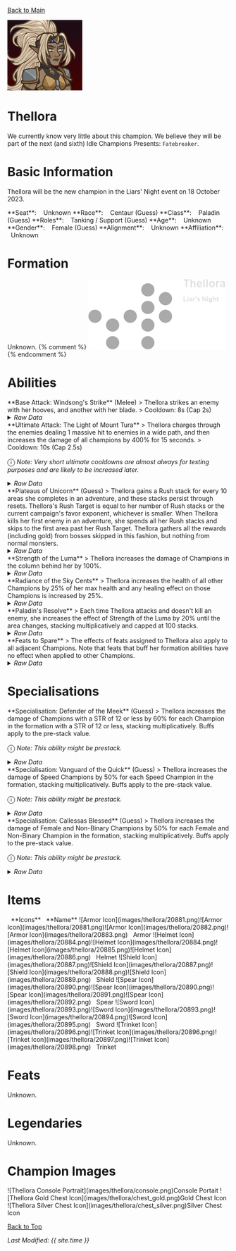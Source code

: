 [Back to Main](index.md)

![PC Portrait](images/thellora/portrait.png)

# Thellora

We currently know very little about this champion. We believe they will be part of the next (and sixth) Idle Champions Presents: `Fatebreaker`.

# Basic Information

Thellora will be the new champion in the Liars' Night event on 18 October 2023.

<span class="champStatsTableColumn">
    <span class="champStatsTableRow">
        <span class="champStatsTableInfoHeader">
            <span style="margin-right:4px;">**Seat**:</span>
        </span>
        <span class="champStatsTableInfoSmall">
            <span style="margin-left:8px;">Unknown</span>
        </span>
    </span>
    <span class="champStatsTableRow">
        <span class="champStatsTableInfoHeader">
            <span style="margin-right:4px;">**Race**:</span>
        </span>
        <span class="champStatsTableInfoSmall">
            <span style="margin-left:8px;">Centaur (Guess)</span>
        </span>
    </span>
    <span class="champStatsTableRow">
        <span class="champStatsTableInfoHeader">
            <span style="margin-right:4px;">**Class**:</span>
        </span>
        <span class="champStatsTableInfoSmall">
            <span style="margin-left:8px;">Paladin (Guess)</span>
        </span>
    </span>
    <span class="champStatsTableRow">
        <span class="champStatsTableInfoHeader">
            <span style="margin-right:4px;">**Roles**:</span>
        </span>
        <span class="champStatsTableInfoSmall">
            <span style="margin-left:8px;">Tanking / Support (Guess)</span>
        </span>
    </span>
    <span class="champStatsTableRow">
        <span class="champStatsTableInfoHeader">
            <span style="margin-right:4px;">**Age**:</span>
        </span>
        <span class="champStatsTableInfoSmall">
            <span style="margin-left:8px;">Unknown</span>
        </span>
    </span>
    <span class="champStatsTableRow">
        <span class="champStatsTableInfoHeader">
            <span style="margin-right:4px;">**Gender**:</span>
        </span>
        <span class="champStatsTableInfoSmall">
            <span style="margin-left:8px;">Female (Guess)</span>
        </span>
    </span>
    <span class="champStatsTableRow">
        <span class="champStatsTableInfoHeader">
            <span style="margin-right:4px;">**Alignment**:</span>
        </span>
        <span class="champStatsTableInfoSmall">
            <span style="margin-left:8px;">Unknown</span>
        </span>
    </span>
    <span class="champStatsTableRow">
        <span class="champStatsTableInfoHeader">
            <span style="margin-right:4px;">**Affiliation**:</span>
        </span>
        <span class="champStatsTableInfoSmall">
            <span style="margin-left:8px;">Unknown</span>
        </span>
    </span>
</span>

# Formation

Unknown.
{% comment %}
<span class="formationBorder">
    ![Formation Layout](images/thellora/formation.png)
</span>
{% endcomment %}

# Abilities

<div markdown="1" class="abilityBorder"><div markdown="1" class="abilityBorderInner">
**Base Attack: Windsong's Strike** (Melee)
> Thellora strikes an enemy with her hooves, and another with her blade.  
> Cooldown: 8s (Cap 2s)
<details><summary><em>Raw Data</em></summary>
<p>
<pre>
{
    "description": "Thellora strikes an enemy with her hooves, and another with her blade.",
    "long_description": "",
    "damage_modifier": 1,
    "damage_types": ["melee"],
    "graphic_id": 0,
    "target": "front",
    "aoe_radius": 0,
    "tags": ["melee"],
    "num_targets": 1,
    "animations": [{
        "target_offset": [
            -75,
            0
        ],
        "special_melee": "thellora",
        "type": "melee_attack"
    }],
    "name": "Windsong's Strike",
    "cooldown": 8,
    "id": 687
}
</pre>
</p>
</details>
</div></div>

<div markdown="1" class="abilityBorder"><div markdown="1" class="abilityBorderInner">
**Ultimate Attack: The Light of Mount Tura**
> Thellora charges through the enemies dealing 1 massive hit to enemies in a wide path, and then increases the damage of all champions by 400% for 15 seconds.  
> Cooldown: 10s (Cap 2.5s)

<span style="font-size:1.2em;">ⓘ</span> *Note: Very short ultimate cooldowns are almost always for testing purposes and are likely to be increased later.*
<details><summary><em>Raw Data</em></summary>
<p>
<pre>
{
    "description": "Thellora charges through the enemies, and then increases the damage of all champions for a short while.",
    "long_description": "Thellora charges through the enemies dealing 1 massive hit to enemies in a wide path, and then increases the damage of all champions by 400% for 15 seconds.",
    "damage_modifier": 1,
    "damage_types": ["melee"],
    "graphic_id": 20868,
    "target": "all",
    "aoe_radius": 0,
    "tags": [
        "melee",
        "ultimate"
    ],
    "num_targets": 0,
    "animations": [{
        "target_offset": [
            -75,
            0
        ],
        "ultimate": "thellora",
        "type": "ultimate_attack"
    }],
    "name": "The Light of Mount Tura",
    "cooldown": 10,
    "id": 688
}
</pre>
</p>
</details>
</div></div>

<div markdown="1" class="abilityBorder"><div markdown="1" class="abilityBorderInner">
**Plateaus of Unicorn** (Guess)
> Thellora gains a Rush stack for every 10 areas she completes in an adventure, and these stacks persist through resets. Thellora's Rush Target is equal to her number of Rush stacks or the current campaign's favor exponent, whichever is smaller. When Thellora kills her first enemy in an adventure, she spends all her Rush stacks and skips to the first area past her Rush Target. Thellora gathers all the rewards (including gold) from bosses skipped in this fashion, but nothing from normal monsters.
<details><summary><em>Raw Data</em></summary>
<p>
<pre>
{
    "effect_keys": [
        {"effect_string": "thellora_plateaus_of_unicorn_run,10"},
        {"effect_string": "max_exponent_mult,100"}
    ],
    "requirements": "",
    "description": {
        "pre": "Thellora gains a Rush stack for every $(amount) areas she completes in an adventure, and these stacks persist through resets. Thellora's Rush Target is equal to her number of Rush stacks or the current campaign's favor exponent, whichever is smaller. When Thellora kills her first enemy in an adventure, she spends all her Rush stacks and skips to the first area past her Rush Target. Thellora gathers all the rewards (including gold) from bosses skipped in this fashion, but nothing from normal monsters.",
        "conditions": [{
            "condition": "not static_desc",
            "desc": "^^$thellora_plateaus_of_unicorn_run_desc"
        }]
    },
    "id": 1685,
    "flavour_text": "",
    "graphic_id": 0,
    "properties": {
        "indexed_effect_properties": true,
        "is_formation_ability": true,
        "default_bonus_index": 0,
        "owner_use_outgoing_description": true,
        "formation_circle_icon": false,
        "per_effect_index_bonuses": true
    }
}
</pre>
</p>
</details>
</div></div>

<div markdown="1" class="abilityBorder"><div markdown="1" class="abilityBorderInner">
**Strength of the Luma**
> Thellora increases the damage of Champions in the column behind her by 100%.
<details><summary><em>Raw Data</em></summary>
<p>
<pre>
{
    "effect_keys": [{
        "effect_string": "hero_dps_multiplier_mult,100",
        "targets": ["prev_col"]
    }],
    "requirements": "",
    "description": {"desc": "Thellora increases the damage of Champions in the column behind her by $(amount)%."},
    "id": 1686,
    "flavour_text": "",
    "graphic_id": 20864,
    "properties": {
        "is_formation_ability": true,
        "owner_use_outgoing_description": true
    }
}
</pre>
</p>
</details>
</div></div>

<div markdown="1" class="abilityBorder"><div markdown="1" class="abilityBorderInner">
**Radiance of the Sky Cents**
> Thellora increases the health of all other Champions by 25% of her max health and any healing effect on those Champions is increased by 25%.
<details><summary><em>Raw Data</em></summary>
<p>
<pre>
{
    "effect_keys": [
        {
            "off_when_benched": true,
            "effect_string": "increase_health_by_source_percent,25",
            "targets": ["other"]
        },
        {
            "off_when_benched": true,
            "effect_string": "healing_add_mult,25",
            "targets": ["all"]
        }
    ],
    "requirements": "",
    "description": {"desc": "Thellora increases the health of all other Champions by $(amount)% of her max health and any healing effect on those Champions is increased by $(amount___2)%."},
    "id": 1687,
    "flavour_text": "",
    "graphic_id": 20863,
    "properties": {
        "indexed_effect_properties": true,
        "is_formation_ability": true,
        "default_bonus_index": 0,
        "owner_use_outgoing_description": true,
        "per_effect_index_bonuses": true
    }
}
</pre>
</p>
</details>
</div></div>

<div markdown="1" class="abilityBorder"><div markdown="1" class="abilityBorderInner">
**Paladin's Resolve**
> Each time Thellora attacks and doesn't kill an enemy, she increases the effect of Strength of the Luma by 20% until the area changes, stacking multiplicatively and capped at 100 stacks.
<details><summary><em>Raw Data</em></summary>
<p>
<pre>
{
    "effect_keys": [{
        "stack_title": "Stacks",
        "stacks_multiply": true,
        "total_title": "Stack Bonus",
        "off_when_benched": true,
        "show_bonus": true,
        "effect_string": "buff_upgrade,20,12978",
        "more_triggers": [{
            "action": {"type": "reset_stacks"},
            "trigger": "area_changed"
        }],
        "max_stacks": 100,
        "stacks_on_trigger": "hero_attack_ended_no_kill"
    }],
    "requirements": "",
    "description": {"desc": "Each time Thellora attacks and doesn't kill an enemy, she increases the effect of Strength of the Luma by $(not_buffed amount)% until the area changes, stacking multiplicatively and capped at $(max_stacks) stacks."},
    "id": 1688,
    "flavour_text": "",
    "graphic_id": 20862,
    "properties": {
        "is_formation_ability": true,
        "owner_use_outgoing_description": true
    }
}
</pre>
</p>
</details>
</div></div>

<div markdown="1" class="abilityBorder"><div markdown="1" class="abilityBorderInner">
**Feats to Spare**
> The effects of feats assigned to Thellora also apply to all adjacent Champions. Note that feats that buff her formation abilities have no effect when applied to other Champions.
<details><summary><em>Raw Data</em></summary>
<p>
<pre>
{
    "effect_keys": [{
        "off_when_benched": true,
        "effect_string": "apply_feats_positionally",
        "targets": ["adj"]
    }],
    "requirements": "",
    "description": {
        "pre": "The effects of feats assigned to Thellora also apply to all adjacent Champions. Note that feats that buff her formation abilities have no effect when applied to other Champions.",
        "conditions": [{
            "condition": "not static_desc",
            "desc": "^^$apply_feats_positionally"
        }]
    },
    "id": 1689,
    "flavour_text": "",
    "graphic_id": 20861,
    "properties": {
        "is_formation_ability": true,
        "owner_use_outgoing_description": true
    }
}
</pre>
</p>
</details>
</div></div>

# Specialisations

<div markdown="1" class="abilityBorder"><div markdown="1" class="abilityBorderInner">
**Specialisation: Defender of the Meek** (Guess)
> Thellora increases the damage of Champions with a STR of 12 or less by 60% for each Champion in the formation with a STR of 12 or less, stacking multiplicatively. Buffs apply to the pre-stack value.

<span style="font-size:1.2em;">ⓘ</span> *Note: This ability might be prestack.*
<details><summary><em>Raw Data</em></summary>
<p>
<pre>
{
    "effect_keys": [
        {
            "off_when_benched": true,
            "effect_string": "pre_stack_amount,60",
            "skip_effect_key_desc": true
        },
        {
            "amount_updated_listeners": [
                "slot_changed",
                "feat_changed"
            ],
            "stacks_multiply": true,
            "formation_arrows_for_effected_only": true,
            "amount_func": "mult",
            "stack_func": "per_hero_attribute",
            "use_computed_amount_for_description": true,
            "effect_string": "hero_dps_multiplier_mult,0",
            "targets": ["all_slots"],
            "amount_expr": "upgrade_amount(12982,0)",
            "off_when_benched": true,
            "show_bonus": true,
            "min_stat_amount": 12,
            "per_hero_expr": "clamp(min_stat_amount-str,0,1)",
            "filter_targets": [{
                "expr": "STR<=12",
                "type": "stat_score"
            }]
        }
    ],
    "requirements": "",
    "description": {"desc": "Thellora increases the damage of Champions with a STR of $(min_stat_amount___2) or less by $(amount)% for each Champion in the formation with a STR of $(min_stat_amount___2) or less, stacking multiplicatively. Buffs apply to the pre-stack value."},
    "id": 1690,
    "flavour_text": "",
    "graphic_id": 21002,
    "properties": {
        "indexed_effect_properties": true,
        "is_formation_ability": true,
        "default_bonus_index": 0,
        "per_effect_index_bonuses": true
    }
}
</pre>
</p>
</details>
</div></div>

<div markdown="1" class="abilityBorder"><div markdown="1" class="abilityBorderInner">
**Specialisation: Vanguard of the Quick** (Guess)
> Thellora increases the damage of Speed Champions by 50% for each Speed Champion in the formation, stacking multiplicatively. Buffs apply to the pre-stack value.

<span style="font-size:1.2em;">ⓘ</span> *Note: This ability might be prestack.*
<details><summary><em>Raw Data</em></summary>
<p>
<pre>
{
    "effect_keys": [
        {
            "off_when_benched": true,
            "effect_string": "pre_stack_amount,50",
            "skip_effect_key_desc": true
        },
        {
            "amount_updated_listeners": [
                "slot_changed",
                "feat_changed"
            ],
            "stacks_multiply": true,
            "formation_arrows_for_effected_only": true,
            "amount_func": "mult",
            "stack_func": "per_hero_attribute",
            "use_computed_amount_for_description": true,
            "effect_string": "hero_dps_multiplier_mult,0",
            "targets": ["all_slots"],
            "amount_expr": "upgrade_amount(12983,0)",
            "off_when_benched": true,
            "show_bonus": true,
            "per_hero_expr": "has_tag_speed",
            "filter_targets": [{
                "type": "by_tags",
                "tags": "speed"
            }]
        }
    ],
    "requirements": "",
    "description": {"desc": "Thellora increases the damage of Speed Champions by $(amount)% for each Speed Champion in the formation, stacking multiplicatively. Buffs apply to the pre-stack value."},
    "id": 1691,
    "flavour_text": "",
    "graphic_id": 21003,
    "properties": {
        "indexed_effect_properties": true,
        "is_formation_ability": true,
        "default_bonus_index": 0,
        "per_effect_index_bonuses": true
    }
}
</pre>
</p>
</details>
</div></div>

<div markdown="1" class="abilityBorder"><div markdown="1" class="abilityBorderInner">
**Specialisation: Callessas Blessed** (Guess)
> Thellora increases the damage of Female and Non-Binary Champions by 50% for each Female and Non-Binary Champion in the formation, stacking multiplicatively. Buffs apply to the pre-stack value.

<span style="font-size:1.2em;">ⓘ</span> *Note: This ability might be prestack.*
<details><summary><em>Raw Data</em></summary>
<p>
<pre>
{
    "effect_keys": [
        {
            "off_when_benched": true,
            "effect_string": "pre_stack_amount,50",
            "skip_effect_key_desc": true
        },
        {
            "amount_updated_listeners": [
                "slot_changed",
                "feat_changed"
            ],
            "stacks_multiply": true,
            "formation_arrows_for_effected_only": true,
            "amount_func": "mult",
            "stack_func": "per_hero_attribute",
            "use_computed_amount_for_description": true,
            "effect_string": "hero_dps_multiplier_mult,0",
            "targets": ["all_slots"],
            "amount_expr": "upgrade_amount(12984,0)",
            "off_when_benched": true,
            "show_bonus": true,
            "per_hero_expr": "has_tag_female||(!has_tag_female&&!has_tag_male)",
            "filter_targets": [{
                "type": "by_tags",
                "tags": "female|(!female^!male)"
            }]
        }
    ],
    "requirements": "",
    "description": {"desc": "Thellora increases the damage of Female and Non-Binary Champions by $(amount)% for each Female and Non-Binary Champion in the formation, stacking multiplicatively. Buffs apply to the pre-stack value."},
    "id": 1692,
    "flavour_text": "",
    "graphic_id": 21001,
    "properties": {
        "indexed_effect_properties": true,
        "is_formation_ability": true,
        "default_bonus_index": 0,
        "per_effect_index_bonuses": true
    }
}
</pre>
</p>
</details>
</div></div>

# Items

<span class="itemTableColumn">
    <span class="itemTableRowHeader">
        <span class="itemTableIcon" style="align-items:center;">
            <span style="margin-left:8px;">**Icons**</span>
        </span>
        <span class="itemTableNameSmall">
            <span style="margin-left: 8px;">**Name**</span>
        </span>
    </span>
    <span class="itemTableRow">
        <span class="itemTableIcon" style="align-items:center;">
            <span class="itemTableIcon1">![Armor Icon](images/thellora/20881.png)</span><span class="itemTableIcon2">![Armor Icon](images/thellora/20881.png)</span><span class="itemTableIcon3">![Armor Icon](images/thellora/20882.png)</span><span class="itemTableIcon4">![Armor Icon](images/thellora/20883.png)</span>
        </span>
        <span class="itemTableNameSmall">
            <span style="margin-left: 8px;">Armor</span>
        </span>
    </span>
    <span class="itemTableRow">
        <span class="itemTableIcon" style="align-items:center;">
            <span class="itemTableIcon1">![Helmet Icon](images/thellora/20884.png)</span><span class="itemTableIcon2">![Helmet Icon](images/thellora/20884.png)</span><span class="itemTableIcon3">![Helmet Icon](images/thellora/20885.png)</span><span class="itemTableIcon4">![Helmet Icon](images/thellora/20886.png)</span>
        </span>
        <span class="itemTableNameSmall">
            <span style="margin-left: 8px;">Helmet</span>
        </span>
    </span>
    <span class="itemTableRow">
        <span class="itemTableIcon" style="align-items:center;">
            <span class="itemTableIcon1">![Shield Icon](images/thellora/20887.png)</span><span class="itemTableIcon2">![Shield Icon](images/thellora/20887.png)</span><span class="itemTableIcon3">![Shield Icon](images/thellora/20888.png)</span><span class="itemTableIcon4">![Shield Icon](images/thellora/20889.png)</span>
        </span>
        <span class="itemTableNameSmall">
            <span style="margin-left: 8px;">Shield</span>
        </span>
    </span>
    <span class="itemTableRow">
        <span class="itemTableIcon" style="align-items:center;">
            <span class="itemTableIcon1">![Spear Icon](images/thellora/20890.png)</span><span class="itemTableIcon2">![Spear Icon](images/thellora/20890.png)</span><span class="itemTableIcon3">![Spear Icon](images/thellora/20891.png)</span><span class="itemTableIcon4">![Spear Icon](images/thellora/20892.png)</span>
        </span>
        <span class="itemTableNameSmall">
            <span style="margin-left: 8px;">Spear</span>
        </span>
    </span>
    <span class="itemTableRow">
        <span class="itemTableIcon" style="align-items:center;">
            <span class="itemTableIcon1">![Sword Icon](images/thellora/20893.png)</span><span class="itemTableIcon2">![Sword Icon](images/thellora/20893.png)</span><span class="itemTableIcon3">![Sword Icon](images/thellora/20894.png)</span><span class="itemTableIcon4">![Sword Icon](images/thellora/20895.png)</span>
        </span>
        <span class="itemTableNameSmall">
            <span style="margin-left: 8px;">Sword</span>
        </span>
    </span>
    <span class="itemTableRow">
        <span class="itemTableIcon" style="align-items:center;">
            <span class="itemTableIcon1">![Trinket Icon](images/thellora/20896.png)</span><span class="itemTableIcon2">![Trinket Icon](images/thellora/20896.png)</span><span class="itemTableIcon3">![Trinket Icon](images/thellora/20897.png)</span><span class="itemTableIcon4">![Trinket Icon](images/thellora/20898.png)</span>
        </span>
        <span class="itemTableNameSmall">
            <span style="margin-left: 8px;">Trinket</span>
        </span>
    </span>
</span>

# Feats

Unknown.

# Legendaries

Unknown.

# Champion Images

<span class="championImagesColumn">
    <span class="championImagesRow">
        <span class="championImagesPortrait">
            ![Thellora Console Portrait](images/thellora/console.png)Console Portait
        </span>
    </span>
    <span class="championImagesRow">
        <span class="championImagesChests">
            ![Thellora Gold Chest Icon](images/thellora/chest_gold.png)Gold Chest Icon
        </span>
        <span class="championImagesChests">
            ![Thellora Silver Chest Icon](images/thellora/chest_silver.png)Silver Chest Icon
        </span>
    </span>
</span>

[Back to Top](#top)

*Last Modified: {{ site.time }}*